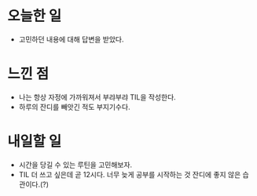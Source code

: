 # 오늘한 일 
- 고민하던 내용에 대해 답변을 받았다.

# 느낀 점
- 나는 항상 자정에 가까워져서 부랴부랴 TIL을 작성한다.
- 하루의 잔디를 빼앗긴 적도 부지기수다.


# 내일할 일
- 시간을 당길 수 있는 루틴을 고민해보자.
- TIL 더 쓰고 싶은데 곧 12시다. 너무 늦게 공부를 시작하는 것 잔디에 좋지 않은 습관이다.(?)
